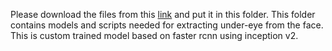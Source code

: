 Please download the files from this <a href="https://drive.google.com/drive/folders/1Ej9tfpbbh2n1Yp5lFTECifeCT4I0PbEj?usp=sharing">link</a> and put it in this folder. This folder contains models and scripts needed for extracting under-eye from the face. This is custom trained model based on faster rcnn using inception v2.
